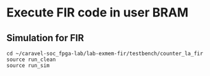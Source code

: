 # Execute FIR code in user BRAM

## Simulation for FIR
```
cd ~/caravel-soc_fpga-lab/lab-exmem-fir/testbench/counter_la_fir
source run_clean
source run_sim
```
